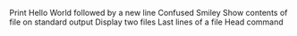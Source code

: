 Print Hello World followed by a new line
Confused Smiley
Show contents of file on standard output
Display two files
Last lines of a file
Head command
